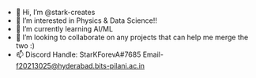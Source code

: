 - 👋 Hi, I’m @stark-creates
- 👀 I’m interested in Physics & Data Science!!
- 🌱 I’m currently learning AI/ML
- 💞️ I’m looking to collaborate on any projects that can help me merge the two :)
- 📫 Discord Handle: StarKForevA#7685 Email- f20213025@hyderabad.bits-pilani.ac.in

<!---
stark-creates/stark-creates is a ✨ special ✨ repository because its `README.md` (this file) appears on your GitHub profile.
You can click the Preview link to take a look at your changes.
--->
